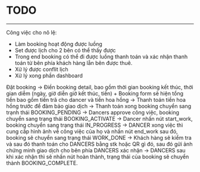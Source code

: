 # TODO

---
Công việc cho nô lệ:

- Làm booking hoạt động được luồng
- Set được lịch cho 2 bên có thể thấy được
- Trong end booking có thể đi được luồng thanh toán và xác nhận thanh toán từ bên phía khách hàng lẫn bên được thuê.
- Xử lý được conflit lịch
- Xử lý xong phần dashboard

Đặt booking -> Điền booking detail, bao gồm thời gian booking kết thúc, thời gian diễm (ngày, giờ diễn giờ kết thúc,
tiền) + Booking form sẽ hiện tổng tiền bao gồm tiền trã cho dancer và tiền hoa hồng -> Thanh toán tiền hoa hồng trước để
đảm bảo giao dịch -> Thanh toán xong booking chuyển sang trạnh thái BOOKING_PENDING -> Dancers approve công việc,
booking chuyển sang trạng thái BOOKING_ACTIVATE -> Dancer nhấn nút start_work, booking chuyển sang trạng thái
IN_PROGRESS -> DANCER xong việc thì cung cấp hình ảnh về công việc của họ và nhấn nút end_work sau đó, booking sẽ chuyển
sang trạng thái WORK_DONE -> Khách hàng sẽ kiểm tra và sau đó thanh toán cho DANCERS bằng stk hoặc QR gì đó, sau đó gửi
ảnh chứng minh giao dịch cho bên phía DANCERS xác nhận -> DANCERS sau khi xác nhận thì sẽ nhấn nút hoàn thành, trạng
thái của booking sẽ chuyển thành BOOKING_COMPLETE.